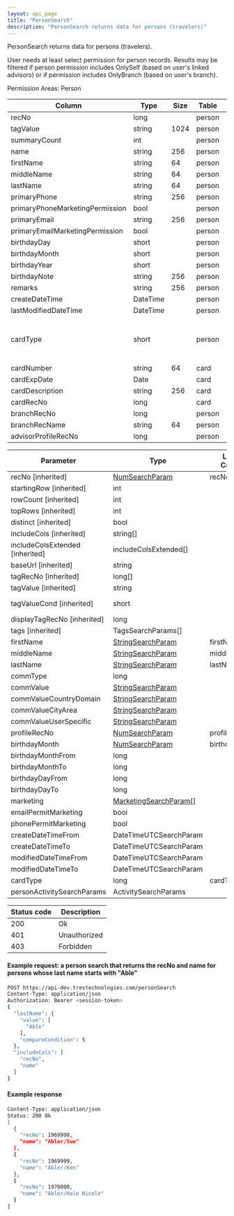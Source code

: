 ```yaml
---
layout: api_page
title: "PersonSearch"
description: "PersonSearch returns data for persons (travelers)"
---
```


PersonSearch returns data for persons (travelers).

User needs at least select permission for person records. Results may be filtered if person permission includes OnlySelf (based on user's linked advisors) or if permission includes OnlyBranch (based on user's branch).

Permission Areas: Person

| Column | Type | Size | Table | Description |
| ------ | ---- | ---- | ----- | ----------- |
| recNo | long |  | person | 
| tagValue | string | 1024 | person | 
| summaryCount | int |  | person | 
| name | string | 256 | person | 
| firstName | string | 64 | person | 
| middleName | string | 64 | person | 
| lastName | string | 64 | person | 
| primaryPhone | string | 256 | person | 
| primaryPhoneMarketingPermission | bool |  | person | 
| primaryEmail | string | 256 | person | 
| primaryEmailMarketingPermission | bool |  | person | 
| birthdayDay | short |  | person | 
| birthdayMonth | short |  | person | 
| birthdayYear | short |  | person | 
| birthdayNote | string | 256 | person | 
| remarks | string | 256 | person | 
| createDateTime | DateTime |  | person | 
| lastModifiedDateTime | DateTime |  | person | 
| cardType | short |  | person | CreditDebit = 1, Loyalty = 2, Passport = 3
| cardNumber | string | 64 | card | 
| cardExpDate | Date |  | card | 
| cardDescription | string | 256 | card | 
| cardRecNo | long |  | card | 
| branchRecNo | long |  | person | 
| branchRecName | string | 64 | person | 
| advisorProfileRecNo | long |  | person | 

| Parameter | Type | Linked Column | Description |
| --------- | ---- | ------------- | ----------- |
| recNo [inherited] | [NumSearchParam](NumSearchParam) | recNo | 
| startingRow [inherited] | int |  | 
| rowCount [inherited] | int |  | 
| topRows [inherited] | int |  | 
| distinct [inherited] | bool |  | 
| includeCols [inherited] | string[] |  | 
| includeColsExtended [inherited] | includeColsExtended[] |  | 
| baseUrl [inherited] | string |  | 
| tagRecNo [inherited] | long[] |  | 
| tagValue [inherited] | string |  | 
| tagValueCond [inherited] | short |  | See [StringCompare]({{ '/api/StringCompare.html' | relative_url }})
| displayTagRecNo [inherited] | long |  | 
| tags [inherited] | TagsSearchParams[] |  | 
| firstName | [StringSearchParam](StringSearchParam) | firstName | 
| middleName | [StringSearchParam](StringSearchParam) | middleName | 
| lastName | [StringSearchParam](StringSearchParam) | lastName | 
| commType | long |  | 
| commValue | [StringSearchParam](StringSearchParam) |  | 
| commValueCountryDomain | [StringSearchParam](StringSearchParam) |  | 
| commValueCityArea | [StringSearchParam](StringSearchParam) |  | 
| commValueUserSpecific | [StringSearchParam](StringSearchParam) |  | 
| profileRecNo | [NumSearchParam](NumSearchParam) | profile_recNo | 
| birthdayMonth | [NumSearchParam](NumSearchParam) | birthdayMonth | 
| birthdayMonthFrom | long |  | 
| birthdayMonthTo | long |  | 
| birthdayDayFrom | long |  | 
| birthdayDayTo | long |  | 
| marketing | [MarketingSearchParam[]](MarketingSearchParam) |  | 
| emailPermitMarketing | bool |  | 
| phonePermitMarketing | bool |  | 
| createDateTimeFrom | DateTimeUTCSearchParam |  | 
| createDateTimeTo | DateTimeUTCSearchParam |  | 
| modifiedDateTimeFrom | DateTimeUTCSearchParam |  | 
| modifiedDateTimeTo | DateTimeUTCSearchParam |  | 
| cardType | long | cardType | 
| personActivitySearchParams | ActivitySearchParams |  | 

| Status code | Description |
| ----------- | ----------- |
| 200 | Ok |
| 401 | Unauthorized |
| 403 | Forbidden |

#### Example request: a person search that returns the recNo and name for persons whose last name starts with "Able"
```sh
POST https://api-dev.trestechnologies.com/personSearch
Content-Type: application/json
Authorization: Bearer <session-token>
{
  "lastName": {
    "value": [
      "Able"
    ],
    "compareCondition": 5
  },
  "includeCols": [
    "recNo",
    "name"
  ]
}
```

#### Example response
```sh
Content-Type: application/json
Status: 200 Ok
[
  {
    "recNo": 1969998,
    "name": "Abler/Sue"
  },
  {
    "recNo": 1969999,
    "name": "Abler/Ken"
  },
  {
    "recNo": 1970000,
    "name": "Abler/Hale Nicole"
  }
]
```
